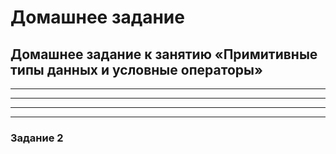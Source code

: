# Домашнее задание
## Домашнее задание к занятию «Примитивные типы данных и условные операторы»
_____
_____
_____
_____
### Задание 2